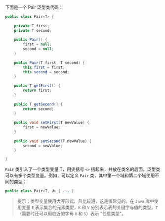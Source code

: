 下面是一个 Pair 泛型类代码：

```java
public class Pair<T> {
	
	private T first;
	private T second;
	
	public Pair() {
		first = null;
		second = null;
	}
	
	public Pair(T first, T second) {
		this.first = first;
		this.second = second;
	}
	
	public T getFirst() {
		return first;
	}
	
	public T getSecond() {
		return second;
	}
	
	public void setFirst(T newValue) {
		first = newValue;
	}
	
	public void setSecond(T newValue) {
		second = newValue;
	}

}
```

`Pair` 类引入了一个类型变量 T，用尖括号 `<>` 括起来，并放在类名的后面。泛型类可以有多个类型变量。例如，可以定义 `Pair` 类，其中第一个域和第二个域使用不同的类型：

```java
public class Pair<T, U> { ... }
```

> 提示：类型变量使用大写形式，且比较短，这是很常见的。在 `Java` 库中使用变量 `E` 表示集合的元素类型，`K` 和 `V` 分别表示表的关键字与值的类型。`T` （需要时还可以用临近的字母 `U` 和 `S`）表示 "任意类型"。

